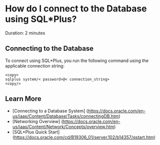 # How do I connect to the Database using SQL*Plus?

Duration: 2 minutes

## Connecting to the Database

To connect using SQL*Plus, you run the following command using the applicable connection string:

    <copy>
    sqlplus system/< password>@< connection_string>
    <copy/>

## Learn More
* [Connecting to a Database System] (https://docs.oracle.com/en-us/iaas/Content/Database/Tasks/connectingDB.htm)
* [Networking Overview] (https://docs.oracle.com/en-us/iaas/Content/Network/Concepts/overview.htm)
* [SQL*Plus Quick Start] (https://docs.oracle.com/cd/B19306_01/server.102/b14357/qstart.htm)

